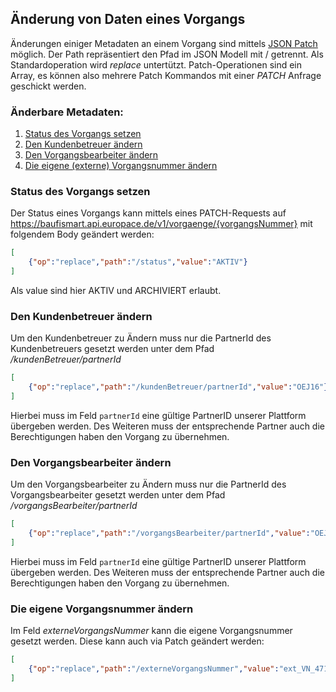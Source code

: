 ## Änderung von Daten eines Vorgangs

Änderungen einiger Metadaten an einem Vorgang sind mittels [JSON Patch](http://jsonpatch.com/) möglich. 
Der Path repräsentiert den Pfad im JSON Modell mit / getrennt. Als Standardoperation wird _replace_ untertützt.
Patch-Operationen sind ein Array, es können also mehrere Patch Kommandos mit einer _PATCH_ Anfrage geschickt werden. 

### Änderbare Metadaten:

1. [Status des Vorgangs setzen](#Status-des-Vorgangs-setzen)
2. [Den Kundenbetreuer ändern](#Den-Kundenbetreuer-ändern)
3. [Den Vorgangsbearbeiter ändern](#Den-Vorgangsbearbeiter-ändern)
4. [Die eigene (externe) Vorgangsnummer ändern](#Die-eigene-Vorgangsnummer-ändern)

### Status des Vorgangs setzen

Der Status eines Vorgangs kann mittels eines PATCH-Requests auf https://baufismart.api.europace.de/v1/vorgaenge/{vorgangsNummer} mit folgendem Body geändert werden:
```json
[
	{"op":"replace","path":"/status","value":"AKTIV"}
]
```

Als value sind hier AKTIV und ARCHIVIERT erlaubt.


### Den Kundenbetreuer ändern

Um den Kundenbetreuer zu Ändern muss nur die PartnerId des Kundenbetreuers gesetzt werden unter dem Pfad _/kundenBetreuer/partnerId_

```json
[
	{"op":"replace","path":"/kundenBetreuer/partnerId","value":"OEJ16"}
]
```

Hierbei muss im Feld `partnerId` eine gültige PartnerID unserer Plattform übergeben werden. Des Weiteren muss der entsprechende Partner auch die Berechtigungen haben den Vorgang zu übernehmen.

### Den Vorgangsbearbeiter ändern

Um den Vorgangsbearbeiter zu Ändern muss nur die PartnerId des Vorgangsbearbeiter gesetzt werden unter dem Pfad _/vorgangsBearbeiter/partnerId_

```json
[
	{"op":"replace","path":"/vorgangsBearbeiter/partnerId","value":"OEJ16"}
]
```

Hierbei muss im Feld `partnerId` eine gültige PartnerID unserer Plattform übergeben werden. Des Weiteren muss der entsprechende Partner auch die Berechtigungen haben den Vorgang zu übernehmen.

### Die eigene Vorgangsnummer ändern

Im Feld _externeVorgangsNummer_ kann die eigene Vorgangsnummer gesetzt werden. Diese kann auch via Patch geändert werden:

```json
[
	{"op":"replace","path":"/externeVorgangsNummer","value":"ext_VN_4711"}
]
```
